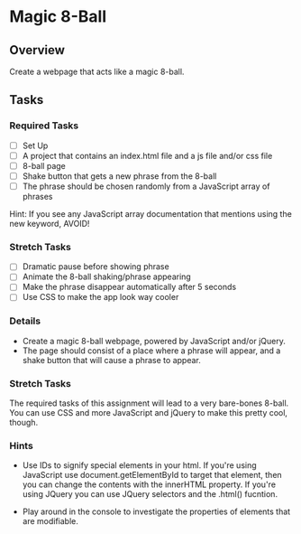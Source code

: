 # Magic 8-Ball

## Overview

Create a webpage that acts like a magic 8-ball.

## Tasks

### Required Tasks

- [ ] Set Up
- [ ] A project that contains an index.html file and a js file and/or css file
- [ ] 8-ball page
- [ ] Shake button that gets a new phrase from the 8-ball
- [ ] The phrase should be chosen randomly from a JavaScript array of phrases 

Hint: If you see any JavaScript array documentation that mentions using the new keyword, AVOID!

### Stretch Tasks

- [ ] Dramatic pause before showing phrase
- [ ] Animate the 8-ball shaking/phrase appearing
- [ ] Make the phrase disappear automatically after 5 seconds
- [ ] Use CSS to make the app look way cooler

### Details

- Create a magic 8-ball webpage, powered by JavaScript and/or jQuery.
- The page should consist of a place where a phrase will appear, and a shake button that will cause a phrase to appear.

### Stretch Tasks
The required tasks of this assignment will lead to a very bare-bones 8-ball. You can use CSS and more JavaScript and jQuery to make this pretty cool, though.

### Hints

- Use IDs to signify special elements in your html. If you're using JavaScript use document.getElementById to target that element, then you can change the contents with the innerHTML property.  If you're using JQuery you can use JQuery selectors and the .html() fucntion.

- Play around in the console to investigate the properties of elements that are modifiable.
